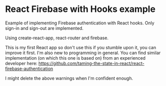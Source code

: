 # React Firebase with Hooks example

Example of implementing Firebase authentication with React hooks. Only sign-in and sign-out are implemented.

Using create-react-app, react-router and firebase.

This is my first React app so don't use this if you stumble upon it, you can improve it first. I'm also new to programming in general. You can find similar implementation (on which this one is based on) from an experienced developer here: https://github.com/taming-the-state-in-react/react-firebase-authentication

I might delete the above warnings when I'm confident enough.
